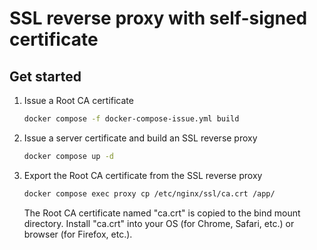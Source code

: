 # SSL reverse proxy with self-signed certificate

## Get started

1. Issue a Root CA certificate
    ```sh
    docker compose -f docker-compose-issue.yml build
    ```

2. Issue a server certificate and build an SSL reverse proxy
    ```sh
    docker compose up -d
    ```

3. Export the Root CA certificate from the SSL reverse proxy
    ```sh
    docker compose exec proxy cp /etc/nginx/ssl/ca.crt /app/
    ```
    The Root CA certificate named "ca.crt" is copied to the bind mount directory.
    Install "ca.crt" into your OS (for Chrome, Safari, etc.) or browser (for Firefox, etc.).
